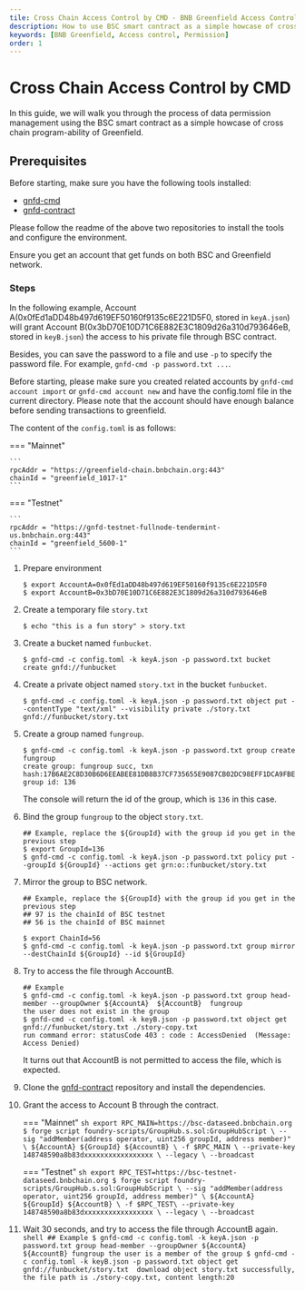 ```yaml
---
tile: Cross Chain Access Control by CMD - BNB Greenfield Access Control
description: How to use BSC smart contract as a simple howcase of cross chain program-ability of Greenfield..
keywords: [BNB Greenfield, Access control, Permission]
order: 1
---
```


# Cross Chain Access Control by CMD

In this guide, we will walk you through the process of data permission management using the BSC smart contract as a simple howcase of cross chain program-ability of Greenfield.

## Prerequisites

Before starting, make sure you have the following tools installed:

- [gnfd-cmd](https://github.com/bnb-chain/greenfield-cmd)
- [gnfd-contract](https://github.com/bnb-chain/greenfield-contracts)

Please follow the readme of the above two repositories to install the tools and configure the environment.

Ensure you get an account that get funds on both BSC and Greenfield network.

### Steps

In the following example, Account A(0x0fEd1aDD48b497d619EF50160f9135c6E221D5F0, stored in `keyA.json`) will grant Account B(0x3bD70E10D71C6E882E3C1809d26a310d793646eB, stored in `keyB.json`)
the access to his private file through BSC contract.

Besides, you can save the password to a file and use `-p` to specify the password file. For example, `gnfd-cmd -p password.txt ...`.

Before starting, please make sure you created related accounts by `gnfd-cmd account import` or  `gnfd-cmd account new` and have the config.toml file in the current directory.
Please note that the account should have enough balance before sending transactions to greenfield.

The content of the `config.toml` is as follows:

=== "Mainnet"

    ```
    rpcAddr = "https://greenfield-chain.bnbchain.org:443"
    chainId = "greenfield_1017-1"
    ```

=== "Testnet"

    ```
    rpcAddr = "https://gnfd-testnet-fullnode-tendermint-us.bnbchain.org:443"
    chainId = "greenfield_5600-1"
    ```

1. Prepare environment

	```shell
	$ export AccountA=0x0fEd1aDD48b497d619EF50160f9135c6E221D5F0
	$ export AccountB=0x3bD70E10D71C6E882E3C1809d26a310d793646eB
	```

2. Create a temporary file `story.txt`

	```shell
	$ echo "this is a fun story" > story.txt 
	```

3. Create a bucket named `funbucket`.

	```shell
	$ gnfd-cmd -c config.toml -k keyA.json -p password.txt bucket create gnfd://funbucket
	```

4. Create a private object named `story.txt` in the bucket `funbucket`.

	```shell
	$ gnfd-cmd -c config.toml -k keyA.json -p password.txt object put --contentType "text/xml" --visibility private ./story.txt  gnfd://funbucket/story.txt
	```

5. Create a group named `fungroup`.

	```shell
	$ gnfd-cmd -c config.toml -k keyA.json -p password.txt group create fungroup
	create group: fungroup succ, txn hash:17B6AE2C8D30B6D6EEABEE81DB8B37CF735655E9087CB02DC98EFF1DCA9FBE3A, group id: 136 
	```

	The console will return the id of the group, which is `136` in this case.

6. Bind the group `fungroup` to the object `story.txt`.

	```shell
	## Example, replace the ${GroupId} with the group id you get in the previous step
	$ export GroupId=136
	$ gnfd-cmd -c config.toml -k keyA.json -p password.txt policy put --groupId ${GroupId} --actions get grn:o::funbucket/story.txt   
	```

7. Mirror the group to BSC network.

	```shell
	## Example, replace the ${GroupId} with the group id you get in the previous step
	## 97 is the chainId of BSC testnet
	## 56 is the chainId of BSC mainnet

	$ export ChainId=56
	$ gnfd-cmd -c config.toml -k keyA.json -p password.txt group mirror --destChainId ${GroupId} --id ${GroupId} 
	```

8. Try to access the file through AccountB.
    
	```shell
	## Example
	$ gnfd-cmd -c config.toml -k keyA.json -p password.txt group head-member --groupOwner ${AccountA}  ${AccountB}  fungroup
	the user does not exist in the group
	$ gnfd-cmd -c config.toml -k keyB.json -p password.txt object get gnfd://funbucket/story.txt ./story-copy.txt
	run command error: statusCode 403 : code : AccessDenied  (Message: Access Denied)
	```

	It turns out that AccountB is not permitted to access the file, which is expected.

9. Clone the [gnfd-contract](https://github.com/bnb-chain/greenfield-contracts) repository and install the dependencies.

10. Grant the access to Account B through the contract.

	=== "Mainnet"
		```sh
		export RPC_MAIN=https://bsc-dataseed.bnbchain.org
		$ forge script foundry-scripts/GroupHub.s.sol:GroupHubScript \
		--sig "addMember(address operator, uint256 groupId, address member)" \
		${AccountA} ${GroupId} ${AccountB} \
		-f $RPC_MAIN \
		--private-key 148748590a8b83dxxxxxxxxxxxxxxxxx \
		--legacy \
		--broadcast		
		```

	=== "Testnet"
		```sh
		export RPC_TEST=https://bsc-testnet-dataseed.bnbchain.org
		$ forge script foundry-scripts/GroupHub.s.sol:GroupHubScript \
		--sig "addMember(address operator, uint256 groupId, address member)" \
		${AccountA} ${GroupId} ${AccountB} \
		-f $RPC_TEST\
		--private-key 148748590a8b83dxxxxxxxxxxxxxxxxx \
		--legacy \
		--broadcast
		```

10.  Wait 30 seconds, and try to access the file through AccountB again.
	```shell
	## Example
	$ gnfd-cmd -c config.toml -k keyA.json -p password.txt group head-member --groupOwner ${AccountA}  ${AccountB} fungroup
	the user is a member of the group
	$ gnfd-cmd -c config.toml -k keyB.json -p password.txt object get gnfd://funbucket/story.txt 
	download object story.txt successfully, the file path is ./story-copy.txt, content length:20
	```
